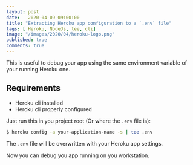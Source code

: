 ```yaml
---
layout: post
date:   2020-04-09 09:00:00
title: "Extracting Heroku app configuration to a `.env` file"
tags: [ Heroku, NodeJs, tee, cli]
image: "/images/2020/04/heroku-logo.png"
published: true
comments: true
---
```


This is useful to debug your app using the same environment variable of your running Heroku one.

## Requirements
- Heroku cli installed
- Heroku cli properly configured

Just run this in you project root (Or where the `.env` file is):

```bash
$ heroku config -a your-application-name -s | tee .env
```

The `.env` file will be overwritten with your Heroku app settings.

Now you can debug you app running on you workstation. 